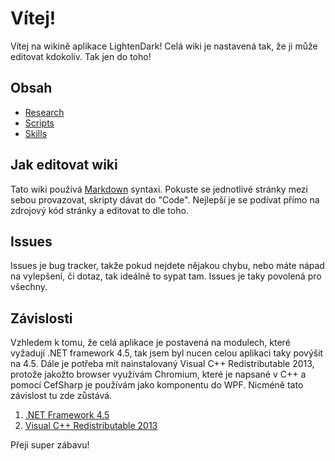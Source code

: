 # Vítej!

Vítej na wikině aplikace LightenDark!
Celá wiki je nastavená tak, že ji může editovat kdokoliv. Tak jen do toho!

## Obsah ##
* [Research](Research)
* [Scripts](Scripts)
* [Skills](Skills)

## Jak editovat wiki

Tato wiki používá [Markdown](http://daringfireball.net/projects/markdown/) syntaxi.
Pokuste se jednotlivé stránky mezi sebou provazovat, skripty dávat do "Code".
Nejlepší je se podívat přímo na zdrojový kód stránky a editovat to dle toho.

## Issues ##
Issues je bug tracker, takže pokud nejdete nějakou chybu, nebo máte nápad na vylepšení, či dotaz, tak ideálně to sypat tam. Issues je taky povolená pro všechny.

## Závislosti ##
Vzhledem k tomu, že celá aplikace je postavená na modulech, které vyžadují .NET framework 4.5, tak jsem byl nucen celou aplikaci taky povýšit na 4.5.
Dále je potřeba mít nainstalovaný Visual C++ Redistributable 2013, protože jakožto browser využívám Chromium, které je napsané v C++ a pomocí CefSharp je používám jako komponentu do WPF. 
Nicméně tato závislost tu zde zůstává.

1. [.NET Framework 4.5](https://www.microsoft.com/cs-cz/download/details.aspx?id=30653)
2. [Visual C++ Redistributable 2013](https://www.microsoft.com/en-us/download/details.aspx?id=40784)

Přeji super zábavu!